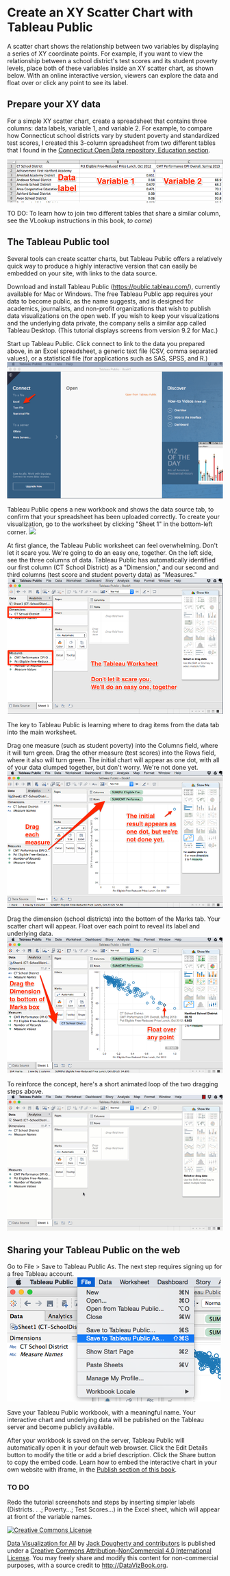 # Create an XY Scatter Chart with Tableau Public

A scatter chart shows the relationship between two variables by displaying a series of XY coordinate points. For example, if you want to view the relationship between a school district's test scores and its student poverty levels, place both of these variables inside an XY scatter chart, as shown below. With an online interactive version, viewers can explore the data and float over or click any point to see its label.

<!-- TO DO insert iframe of test and poverty here -->

## Prepare your XY data
For a simple XY scatter chart, create a spreadsheet that contains three columns: data labels, variable 1, and variable 2. For example, to compare how Connecticut school districts vary by student poverty and standardized test scores, I created this 3-column spreadsheet from two different tables that I found in the [Connecticut Open Data repository, Education section](https://data.ct.gov/Education).

![](TableauPublic-prepare-data.png)

TO DO: To learn how to join two different tables that share a similar column, see the VLookup instructions in this book, *to come*)

## The Tableau Public tool
Several tools can create scatter charts, but Tableau Public offers a relatively quick way to produce a highly interactive version that can easily be embedded on your site, with links to the data source.

Download and install Tableau Public (https://public.tableau.com/), currently available for Mac or Windows. The free Tableau Public app requires your data to become public, as the name suggests, and is designed for academics, journalists, and non-profit organizations that wish to publish data visualizations on the open web. If you wish to keep your visualizations and the underlying data private, the company sells a similar app called Tableau Desktop. (This tutorial displays screens from version 9.2 for Mac.)

Start up Tableau Public. Click connect to link to the data you prepared above, in an Excel spreadsheet, a generic text file (CSV, comma separated values), or a statistical file (for applications such as SAS, SPSS, and R.)
![](TableauPublic-connect.png)

Tableau Public opens a new workbook and shows the data source tab, to confirm that your spreadsheet has been uploaded correctly. To create your visualization, go to the worksheet by clicking "Sheet 1" in the bottom-left corner.
![](TableauPublic-data-source-go-to-worksheet)

At first glance, the Tableau Public worksheet can feel overwhelming. Don't let it scare you. We're going to do an easy one, together. On the left side, see the three columns of data. Tableau Public has automatically identified our first column (CT School District) as a "Dimension," and our second and third columns (test score and student poverty data) as "Measures."
![](TableauPublic-worksheet.png)

The key to Tableau Public is learning where to drag items from the data tab into the main worksheet.

Drag one measure (such as student poverty) into the Columns field, where it will turn green. Drag the other measure (test scores) into the Rows field, where it also will turn green. The initial chart will appear as one dot, with all of your data clumped together, but don't worry. We're not done yet.
![](TableauPublic-drag-each-measure.png)

Drag the dimension (school districts) into the bottom of the Marks tab. Your scatter chart will appear. Float over each point to reveal its label and underlying data.
![](TableauPublic-drag-dimension.png)

To reinforce the concept, here's a short animated loop of the two dragging steps above.
![](TableauPublic-scatter-chart-640.gif)

## Sharing your Tableau Public on the web

Go to File > Save to Tableau Public As. The next step requires signing up for a free Tableau account.
![](TableauPublic-save-as.png)

Save your Tableau Public workbook, with a meaningful name. Your interactive chart and underlying data will be published on the Tableau server and become publicly available.

After your workbook is saved on the server, Tableau Public will automatically open it in your default web browser. Click the Edit Details button to modify the title or add a brief description. Click the Share button to copy the embed code. Learn how to embed the interactive chart in your own website with iframe, in the [Publish section of this book](publish/about.md).

### TO DO
Redo the tutorial screenshots and steps by inserting simpler labels (Districts. . .; Poverty...; Test Scores...) in the Excel sheet, which will appear at front of the variable names.

<a rel="license" href="http://creativecommons.org/licenses/by-nc/4.0/"><img alt="Creative Commons License" style="border-width:0" src="https://i.creativecommons.org/l/by-nc/4.0/88x31.png" /></a>

[Data Visualization for All](http://datavizbook.org)
by [Jack Dougherty and contributors](introduction/contributors.md)
is published under a [Creative Commons Attribution-NonCommercial 4.0 International License](http://creativecommons.org/licenses/by-nc/4.0).
You may freely share and modify this content for non-commercial purposes, with a source credit to http://DataVizBook.org.
